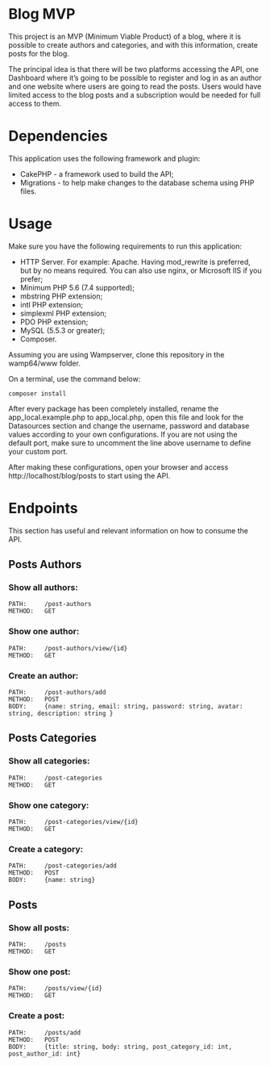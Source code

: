 # Blog MVP

This project is an MVP (Minimum Viable Product) of a blog, where it is possible to create authors and categories, and with this information, create posts for the blog.

The principal idea is that there will be two platforms accessing the API, one Dashboard where it’s going to be possible to register and log in as an author and one website where users are going to read the posts. Users would have limited access to the blog posts and a subscription would be needed for full access to them.

# Dependencies

This application uses the following framework and plugin:

-   CakePHP - a framework used to build the API;
-   Migrations - to help make changes to the database schema using PHP files.

# Usage

Make sure you have the following requirements to run this application:

-   HTTP Server. For example: Apache. Having mod_rewrite is preferred, but by no means required. You can also use nginx, or Microsoft IIS if you prefer;
-   Minimum PHP 5.6 (7.4 supported);
-   mbstring PHP extension;
-   intl PHP extension;
-   simplexml PHP extension;
-   PDO PHP extension;
-   MySQL (5.5.3 or greater);
-   Composer.

Assuming you are using Wampserver, clone this repository in the wamp64/www folder.

On a terminal, use the command below:

```
composer install
```

After every package has been completely installed,
rename the app_local.example.php to app_local.php, open this file and look for the Datasources section and change the username, password and database values according to your own configurations.
If you are not using the default port, make sure to uncomment the line above username to define your custom port.

After making these configurations, open your browser and access http://localhost/blog/posts to start using the API.

# Endpoints

This section has useful and relevant information on how to consume the API.

## Posts Authors

### Show all authors:

```
PATH:     /post-authors
METHOD:   GET
```

### Show one author:

```
PATH:     /post-authors/view/{id}
METHOD:   GET
```

### Create an author:

```
PATH:     /post-authors/add
METHOD:   POST
BODY:     {name: string, email: string, password: string, avatar: string, description: string }
```


## Posts Categories

### Show all categories:

```
PATH:     /post-categories
METHOD:   GET
```


### Show one category:

```
PATH:     /post-categories/view/{id}
METHOD:   GET
```


### Create a category:

```
PATH:     /post-categories/add
METHOD:   POST
BODY:     {name: string}
```

## Posts

### Show all posts:

```
PATH:     /posts
METHOD:   GET
```


### Show one post:

```
PATH:     /posts/view/{id}
METHOD:   GET
```


### Create a post:

```
PATH:     /posts/add
METHOD:   POST
BODY:     {title: string, body: string, post_category_id: int, post_author_id: int}
```
